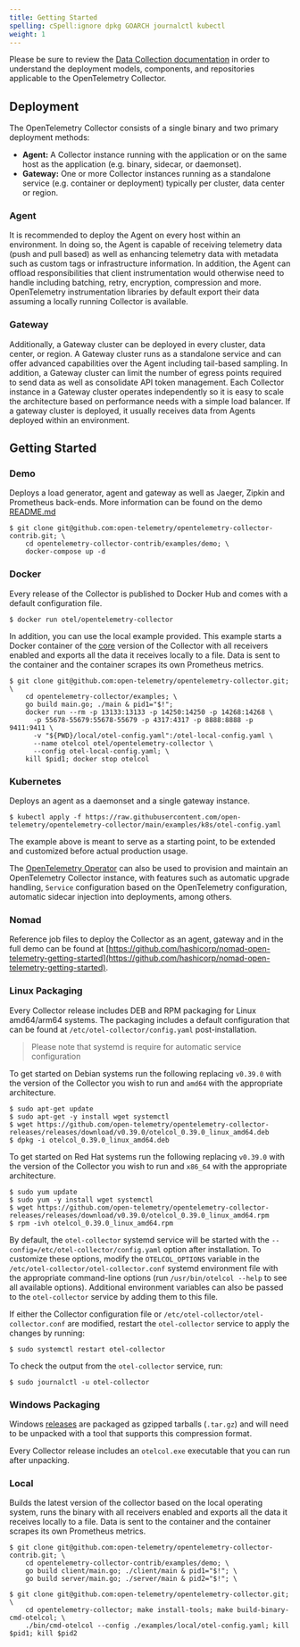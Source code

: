 ```yaml
---
title: Getting Started
spelling: cSpell:ignore dpkg GOARCH journalctl kubectl
weight: 1
---
```

Please be sure to review the [Data Collection
documentation](../../concepts/data-collection) in order to understand the
deployment models, components, and repositories applicable to the OpenTelemetry
Collector.
## Deployment

The OpenTelemetry Collector consists of a single binary and two primary deployment methods:

- **Agent:** A Collector instance running with the application or on the same
  host as the application (e.g. binary, sidecar, or daemonset).
- **Gateway:** One or more Collector instances running as a standalone service
  (e.g. container or deployment) typically per cluster, data center or region.

### Agent

It is recommended to deploy the Agent on every host within an environment. In
doing so, the Agent is capable of receiving telemetry data (push and pull
based) as well as enhancing telemetry data with metadata such as custom tags or
infrastructure information. In addition, the Agent can offload responsibilities
that client instrumentation would otherwise need to handle including batching,
retry, encryption, compression and more. OpenTelemetry instrumentation
libraries by default export their data assuming a locally running Collector is
available.

### Gateway

Additionally, a Gateway cluster can be deployed in every cluster, data center,
or region. A Gateway cluster runs as a standalone service and can offer
advanced capabilities over the Agent including tail-based sampling. In
addition, a Gateway cluster can limit the number of egress points required to
send data as well as consolidate API token management. Each Collector instance
in a Gateway cluster operates independently so it is easy to scale the
architecture based on performance needs with a simple load balancer. If a
gateway cluster is deployed, it usually receives data from Agents deployed
within an environment.

## Getting Started

### Demo

Deploys a load generator, agent and gateway as well as Jaeger, Zipkin and
Prometheus back-ends. More information can be found on the demo
[README.md](https://github.com/open-telemetry/opentelemetry-collector-contrib/tree/main/examples/demo)

```console
$ git clone git@github.com:open-telemetry/opentelemetry-collector-contrib.git; \
    cd opentelemetry-collector-contrib/examples/demo; \
    docker-compose up -d
```

### Docker

Every release of the Collector is published to Docker Hub and comes with a
default configuration file.

```console
$ docker run otel/opentelemetry-collector
```

In addition, you can use the local example provided. This example starts a
Docker container of the
[core](https://github.com/open-telemetry/opentelemetry-collector) version of
the Collector with all receivers enabled and exports all the data it receives
locally to a file. Data is sent to the container and the container scrapes its
own Prometheus metrics.

```console
$ git clone git@github.com:open-telemetry/opentelemetry-collector.git; \
    cd opentelemetry-collector/examples; \
    go build main.go; ./main & pid1="$!";
    docker run --rm -p 13133:13133 -p 14250:14250 -p 14268:14268 \
      -p 55678-55679:55678-55679 -p 4317:4317 -p 8888:8888 -p 9411:9411 \
      -v "${PWD}/local/otel-config.yaml":/otel-local-config.yaml \
      --name otelcol otel/opentelemetry-collector \
      --config otel-local-config.yaml; \
    kill $pid1; docker stop otelcol
```

### Kubernetes

Deploys an agent as a daemonset and a single gateway instance.

```console
$ kubectl apply -f https://raw.githubusercontent.com/open-telemetry/opentelemetry-collector/main/examples/k8s/otel-config.yaml
```

The example above is meant to serve as a starting point, to be extended and
customized before actual production usage.

The [OpenTelemetry
Operator](https://github.com/open-telemetry/opentelemetry-operator) can also be
used to provision and maintain an OpenTelemetry Collector instance, with
features such as automatic upgrade handling, `Service` configuration based on
the OpenTelemetry configuration, automatic sidecar injection into deployments,
among others.

### Nomad

Reference job files to deploy the Collector as an agent, gateway and in the
full demo can be found at
[https://github.com/hashicorp/nomad-open-telemetry-getting-started](https://github.com/hashicorp/nomad-open-telemetry-getting-started).

### Linux Packaging

Every Collector release includes DEB and RPM packaging for Linux amd64/arm64
systems. The packaging includes a default configuration that can be found at
`/etc/otel-collector/config.yaml` post-installation.

> Please note that systemd is require for automatic service configuration

To get started on Debian systems run the following replacing `v0.39.0` with the
version of the Collector you wish to run and `amd64` with the appropriate
architecture.

```console
$ sudo apt-get update
$ sudo apt-get -y install wget systemctl
$ wget https://github.com/open-telemetry/opentelemetry-collector-releases/releases/download/v0.39.0/otelcol_0.39.0_linux_amd64.deb
$ dpkg -i otelcol_0.39.0_linux_amd64.deb
```

To get started on Red Hat systems run the following replacing `v0.39.0` with the
version of the Collector you wish to run and `x86_64` with the appropriate
architecture.

```console
$ sudo yum update
$ sudo yum -y install wget systemctl
$ wget https://github.com/open-telemetry/opentelemetry-collector-releases/releases/download/v0.39.0/otelcol_0.39.0_linux_amd64.rpm
$ rpm -ivh otelcol_0.39.0_linux_amd64.rpm
```

By default, the `otel-collector` systemd service will be started with the
`--config=/etc/otel-collector/config.yaml` option after installation.  To
customize these options, modify the `OTELCOL_OPTIONS` variable in the
`/etc/otel-collector/otel-collector.conf` systemd environment file with the
appropriate command-line options (run `/usr/bin/otelcol --help` to see all
available options).  Additional environment variables can also be passed to the
`otel-collector` service by adding them to this file.

If either the Collector configuration file or
`/etc/otel-collector/otel-collector.conf` are modified, restart the
`otel-collector` service to apply the changes by running:

```console
$ sudo systemctl restart otel-collector
```

To check the output from the `otel-collector` service, run:

```console
$ sudo journalctl -u otel-collector
```

### Windows Packaging

Windows [releases](https://github.com/open-telemetry/opentelemetry-collector-releases/releases) are packaged as gzipped tarballs (`.tar.gz`) and will need to be unpacked with a tool that supports this compression format.

Every Collector release includes an `otelcol.exe` executable that you can run after unpacking.

### Local

Builds the latest version of the collector based on the local operating system,
runs the binary with all receivers enabled and exports all the data it receives
locally to a file. Data is sent to the container and the container scrapes its own
Prometheus metrics.

```console
$ git clone git@github.com:open-telemetry/opentelemetry-collector-contrib.git; \
    cd opentelemetry-collector-contrib/examples/demo; \
    go build client/main.go; ./client/main & pid1="$!"; \
    go build server/main.go; ./server/main & pid2="$!"; \

$ git clone git@github.com:open-telemetry/opentelemetry-collector.git; \
    cd opentelemetry-collector; make install-tools; make build-binary-cmd-otelcol; \
    ./bin/cmd-otelcol --config ./examples/local/otel-config.yaml; kill $pid1; kill $pid2
```
